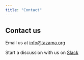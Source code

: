 ```yaml
---
title: "Contact"
---
```

<!-- Google tag (gtag.js) -->
<script async src="https://www.googletagmanager.com/gtag/js?id=G-PZL0S57CC7"></script>
<script>
  window.dataLayer = window.dataLayer || [];
  function gtag(){dataLayer.push(arguments);}
  gtag('js', new Date());

  gtag('config', 'G-PZL0S57CC7');
</script>

## Contact us

Email us at [info@tazama.org](mailto:info@tazama.org)

Start a discussion with us on [Slack](http://slack.tazama.org/)